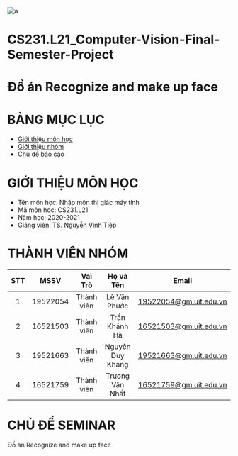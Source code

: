 ![a](https://user-images.githubusercontent.com/80948525/112105139-a1e3e600-8bde-11eb-85df-d94604713122.png)
# CS231.L21_Computer-Vision-Final-Semester-Project
# Đồ án Recognize and make up face
# BẢNG MỤC LỤC #
- [Giới thiệu môn học](#giới-thiệu-môn-học)
- [Giới thiệu nhóm](#thành-viên-nhóm)
- [Chủ đề báo cáo](#chủ-đề-seminar)
# GIỚI THIỆU MÔN HỌC #
- Tên môn học: Nhập môn thị giác máy tính
- Mã môn học: CS231.L21
- Năm học: 2020-2021
- Giảng viên: TS. Nguyễn Vinh Tiệp
# THÀNH VIÊN NHÓM 
| STT |   MSSV   |   Vai Trò   |      Họ và Tên      |          Email         |
|:---:|:--------:|:-----------:|:-------------------:|:----------------------:|
| 1   | 19522054 | Thành viên  | Lê Văn Phước     | 19522054@gm.uit.edu.vn |
| 2   | 16521503 | Thành viên  | Trần Khánh Hà    | 16521503@gm.uit.edu.vn |
| 3   | 19521663 | Thành viên  | Nguyễn Duy Khang  | 19521663@gm.uit.edu.vn |
| 4 | 16521759 | Thành viên | Trương Văn Nhất | 16521759@gm.uit.edu.vn |
# CHỦ ĐỀ SEMINAR
Đồ án Recognize and make up face
